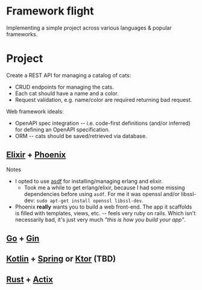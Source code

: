 # Framework flight

Implementing a simple project across various languages & popular frameworks.

# Project

Create a REST API for managing a catalog of cats:

- CRUD endpoints for managing the cats.
- Each cat should have a name and a color.
- Request validation, e.g. name/color are required returning bad request.

Web framework ideals:

- OpenAPI spec integration -- i.e. code-first definitions (and/or inferred) for defining an OpenAPI specification.
- ORM -- cats should be saved/retrieved via database.

## [Elixir](https://elixir-lang.org/) + [Phoenix](https://www.phoenixframework.org/)

Notes

- I opted to use [asdf](http://asdf-vm.com/) for installing/managing erlang and elixir.
  - Took me a while to get erlang/elixir, because I had some missing dependencies before using `asdf`. For me it was openssl and/or libssl-dev: `sudo apt-get install openssl libssl-dev`.
- Phoenix **really** wants you to build a web front-end. The app it scaffolds is filled with templates, views, etc. -- feels very ruby on rails. Which isn't necessarily bad, it's just very much _"this is how you build your app"_.

## [Go](https://go.dev/) + [Gin](https://gin-gonic.com/)

## [Kotlin](https://kotlinlang.org/) + [Spring](https://spring.io/guides/tutorials/spring-boot-kotlin/) or [Ktor](https://ktor.io/) (TBD)

## [Rust](https://www.rust-lang.org/) + [Actix](https://actix.rs/)
